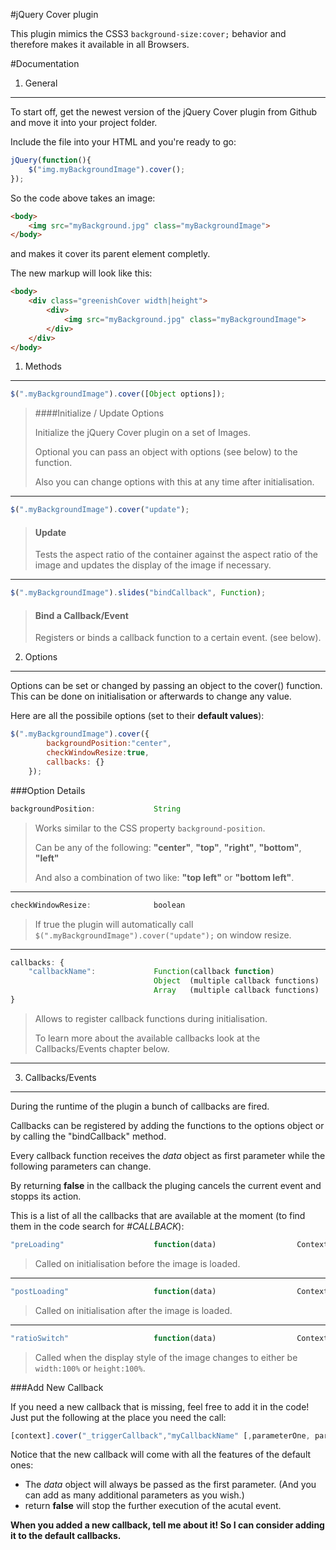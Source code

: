 #jQuery Cover plugin

This plugin mimics the CSS3 `background-size:cover;` behavior and therefore makes it available in all Browsers. 


#Documentation

1.	General
----------------
	
To start off, get the newest version of the jQuery Cover plugin from Github and move it into your project folder.

Include the file into your HTML and you're ready to go:

``` javascript
jQuery(function(){
	$("img.myBackgroundImage").cover();
});
```

So the code above takes an image:

``` html
<body>
	<img src="myBackground.jpg" class="myBackgroundImage">
</body>
```

and makes it cover its parent element completly. 

The new markup will look like this:

``` html
<body>
	<div class="greenishCover width|height">
		<div>
			<img src="myBackground.jpg" class="myBackgroundImage">
		</div>
	</div>
</body>
```
	
1.	Methods
----------------
	
``` javascript
$(".myBackgroundImage").cover([Object options]);				
```

> ####Initialize / Update Options
>
> Initialize the jQuery Cover plugin on a set of Images.
>
> Optional you can pass an object with options (see below) to the function.
>
> Also you can change options with this at any time after initialisation.

-------------------------
	
``` javascript
$(".myBackgroundImage").cover("update");				
```

> #### Update
>
> Tests the aspect ratio of the container against the aspect ratio of the image and updates the display of the image if necessary.

-------------------------
	
``` javascript
$(".myBackgroundImage").slides("bindCallback", Function);				
```

> #### Bind a Callback/Event
>
> Registers or binds a callback function to a certain event. (see below). 


2.	Options
----------------

Options can be set or changed by passing an object to the cover() function. This can be done on initialisation or afterwards to change any value.

Here are all the possibile options (set to their __default values__):

``` javascript
$(".myBackgroundImage").cover({
		backgroundPosition:"center",
		checkWindowResize:true,
		callbacks: {}
	});
```

###Option Details

``` javascript
backgroundPosition:				String									Default: "center"
```

> Works similar to the CSS property ``background-position``. 
> 
> Can be any of the following: __"center"__, __"top"__, __"right"__, __"bottom"__, __"left"__ 
>
> And also a combination of two like: __"top left"__ or __"bottom left"__.

-------------------------	

``` javascript
checkWindowResize:				boolean									Default: true
```

> If true the plugin will automatically call ``$(".myBackgroundImage").cover("update");`` on window resize.

-------------------------	

``` javascript
callbacks: {																Default: {}
	"callbackName":				Function(callback function)
								Object	(multiple callback functions)
								Array	(multiple callback functions)	
}	
```


> Allows to register callback functions during initialisation. 
>
> To learn more about the available callbacks look at the Callbacks/Events chapter below.

-------------------------

3.	Callbacks/Events
----------------

During the runtime of the plugin a bunch of callbacks are fired. 

Callbacks can be registered by adding the functions to the options object or by calling the "bindCallback" method.

Every callback function receives the _data_ object as first parameter while the following parameters can change.

By returning __false__ in the callback the pluging cancels the current event and stopps its action. 

This is a list of all the callbacks that are available at the moment (to find them in the code search for _#CALLBACK_):

``` javascript
"preLoading"					function(data)					Context: $(".myBackgroundImage")
```

> Called on initialisation before the image is loaded.

-------------------------

``` javascript
"postLoading"					function(data)					Context: $(".myBackgroundImage")
```

> Called on initialisation after the image is loaded.

-------------------------

``` javascript
"ratioSwitch"					function(data)					Context: $(".myBackgroundImage")
```

> Called when the display style of the image changes to either be ``width:100%`` or ``height:100%``.


###Add New Callback

If you need a new callback that is missing, feel free to add it in the code!
Just put the following at the place you need the call:

``` javascript
[context].cover("_triggerCallback","myCallbackName" [,parameterOne, parameterTwo, ...]);
```

Notice that the new callback will come with all the features of the default ones:
* The _data_ object will always be passed as the first parameter. (And you can add as many additional parameters as you wish.)
* return __false__ will stop the further execution of the acutal event.

__When you added a new callback, tell me about it! So I can consider adding it to the default callbacks.__
